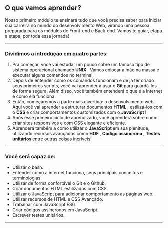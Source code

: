 <div class="content-section"><div class=" col-span-12 content-section-box"><h2 id="o-que-vamos-aprender" class="title-section">
  O que vamos aprender?
</h2>
<div class="pt-1 pb-1">
  Nosso primeiro módulo te ensinará tudo que você precisa saber para iniciar sua carreira no mundo do desenvolvimento Web, virando uma pessoa preparada para os módulos de Front-end e Back-end. Vamos te guiar, etapa a etapa, por toda essa jornada!
</div>
<hr class="thin">
<h3 id="dividimos-a-introducao-em-quatro-partes" class="title-section">
  Dividimos a introdução em quatro partes:
</h3>
<ol>
  <li>
    <div class="pt-1 pb-1">
      Pra começar, você vai estudar um pouco sobre um famoso tipo de sistema operacional chamado 
      <strong>
        UNIX
      </strong>
      . Vamos colocar a mão na massa e executar alguns comandos no terminal.
    </div>
  </li>
  <li>
    <div class="pt-1 pb-1">
      Depois de entender como os comandos funcionam e de já ter criado seus primeiros scripts, você vai aprender a usar o 
      <strong>
        Git
      </strong>
       para guardá-los de forma segura. Além disso, você também entenderá o que é a Internet e como ela funciona.
    </div>
  </li>
  <li>
    <div class="pt-1 pb-1">
      Então, começaremos a parte mais divertida: o desenvolvimento web. Aqui você vai aprender a estruturar documentos 
      <strong>
        HTML
      </strong>
      , estilizá-los com o 
      <strong>
        CSS
      </strong>
       e criar comportamentos customizados com o 
      <strong>
        JavaScript
      </strong>
      !
    </div>
  </li>
  <li>
    <div class="pt-1 pb-1">
      Após esse primeiro ciclo de aprendizado, você aprenderá sobre como criar sites responsivos e com CSS elegante e eficiente.
    </div>
  </li>
  <li>
    <div class="pt-1 pb-1">
      Aprenderá também a como utilizar o 
      <strong>
        JavaScript
      </strong>
       em sua plenitude, utilizando recursos avançados como 
      <strong>
        HOF
      </strong>
      , 
      <strong>
        Código assíncrono
      </strong>
      , 
      <strong>
        Testes unitários
      </strong>
       entre outras coisas incríveis!
    </div>
  </li>
</ol>
<hr class="thin">
<h3 id="voce-sera-capaz-de" class="title-section">
  Você será capaz de:
</h3>
<ul>
  <li>
    <div class="pt-1 pb-1">
      Utilizar o bash.
    </div>
  </li>
  <li>
    <div class="pt-1 pb-1">
      Entender como a internet funciona, seus principais conceitos e terminologias.
    </div>
  </li>
  <li>
    <div class="pt-1 pb-1">
      Utilizar de forma confortável o Git e o Github.
    </div>
  </li>
  <li>
    <div class="pt-1 pb-1">
      Criar documentos HTML estilizados com CSS.
    </div>
  </li>
  <li>
    <div class="pt-1 pb-1">
      Utilizar o JavaScript para adicionar comportamento às páginas web.
    </div>
  </li>
  <li>
    <div class="pt-1 pb-1">
      Utilizar recursos de HTML e CSS Avançado.
    </div>
  </li>
  <li>
    <div class="pt-1 pb-1">
      Trabalhar com JavaScript ES6.
    </div>
  </li>
  <li>
    <div class="pt-1 pb-1">
      Criar códigos assíncronos em JavaScript.
    </div>
  </li>
  <li>
    <div class="pt-1 pb-1">
      Escrever testes unitários.
    </div>
  </li>
</ul>
<hr class="thin">
